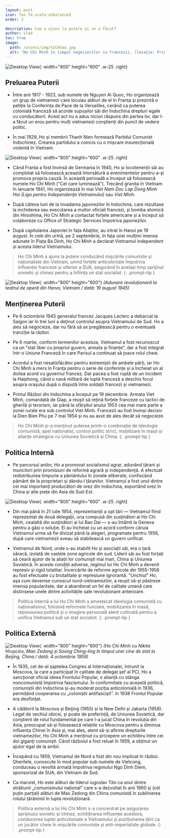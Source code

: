 ```yaml
---
layout: post
icon: fas fa-scale-unbalanced
order: 2

description: Cum a ajuns la putere și ce a făcut?
author: vlad
toc: true
image:
  path: /assets/img/talkhao.jpg
  alt: "Ho Chi Minh în timpul negocierilor cu francezii. (locație: Primăria Parisului, Franța / dată: la 4 iulie 1946)"
---
```


![Desktop View](/assets/img/ICP.png){: width="800" height="600" .w-25 .right}

## Preluarea Puterii

- Între anii 1917 - 1923, sub numele de Nguyen Ai Quoc, Ho organizează un grup de vietnamezi care locuiau alături de el în Franța și prezintă o petiție la Conferința de Pace de la Versailles, cerând ca puterea colonială franceză să acorde supușilor săi din Indochina drepturi egale cu conducătorii. Acest act nu a adus niciun răspuns din partea lor, dar l-a făcut un erou pentru mulți vietnamezi conștienți din punct de vedere politic.

- În mai 1929, Ho și membrii Thanh Nien formează Partidul Comunist Indochinez. Crearea partidului a coincis cu o mișcare insurecțională violentă în Vietnam.

![Desktop View](/assets/img/vietminh.png){: width="800" height="600" .w-25 .right}

- Când Franța a fost învinsă de Germania în 1940, Ho și locotenenții săi au complotat să folosească această întorsătură a evenimentelor pentru a-și promova propria cauză. În această perioadă a început să folosească numele Ho Chi Minh ("Cel care luminează"). Trecând granița în Vietnam în ianuarie 1941, Ho organizează în mai _Viet Nam Doc Lap Dong Minh Hoi (Liga pentru Independența Vietnamului)_ sau _Viet Minh_.

- După câteva luni de la invadarea japonezilor în Indochina, care rezultase la inchiderea sau executarea a multor oficiali francezi, și bomba atomică din Hiroshima, Ho Chi Minh a contactat forțele americane și a început să colaboreze cu Office of Strategic Services împotriva japonezilor.

- După capitularea Japoniei în fața Aliaților, au intrat în Hanoi pe 19 august. În cele din urmă, pe 2 septembrie, în fața unei mulțimi imense adunate în Piața Ba Dinh, Ho Chi Minh a declarat Vietnamul independent și acesta liderul Vietnamului.

> Ho Chi Minh a ajuns la putere conducând mișcările comuniste și naționaliste din Vietnam, unind forțele anticoloniale împotriva influenței franceze și ulterior a SUA, asigurând în același timp sprijinul sovietic și chinez pentru a înființa un stat socialist.
{: .prompt-tip }

![Desktop View](/assets/img/independentasf.jpg){: width="800" height="600"}
_(Adunare revoluționară la teatrul de operă din Hanoi, Vietnam / dată: 19 august 1945)_
## Menținerea Puterii

- Pe 6 octombrie 1945 generalul francez Jacques Leclerc a debarcat la Saigon iar în trei luni a deținut controlul asupra Vietnamului de Sud. Ho a ales să negocieze, dar nu fără să se pregătească pentru o eventuală tranziție la război.

- Pe 6 martie, conform termenilor acestuia, Vietnamul a fost recunoscut ca un "stat liber cu propriul guvern, armata și finanțe", dar a fost integrat într-o Uniune Franceză în care Parisul a continuat să joace rolul cheie.

- Acordul a fost nesatisfăcător pentru extremiștii de ambele părți, iar Ho Chi Minh a mers în Franța pentru o serie de conferințe și a încheiat un al doilea acord cu guvernul francez. Dar pacea a fost ruptă de un incident la Haiphong, când o navă militară de luptă francezā a deschis focul asupra orașului după o dispută între soldații francezi și vietnamezi.

- Primul Război din Indochina a început pe 19 decembrie. Armata Viet Minh, comandată de Giap, a reușit să rețină forțele franceze cu tactici de gherilă și terorism, iar până la sfârșitul anului 1953 cea mai mare parte a zonei rurale era sub controlul Viet Minh. Francezii au fost învinși decisiv la Dien Bien Phu pe 7 mai 1954 și nu au avut de ales decât să negocieze.

> Ho Chi Minh și-a menținut puterea printr-o combinație de ideologie comunistă, apel naționalist, control politic strict, mobilizare în masă și alianțe strategice cu Uniunea Sovietică și China.
{: .prompt-tip }

## Politica Internă
- Pe parcursul anilor, Ho a promovat socialismul agrar, adunând țărani și muncitori prin promisiuni de reformă agrară și independență. A efectuat redistribuirea timpurie a pământului în zonele eliberate, confiscând pământ de la proprietari și dându-l țăranilor. Vietnamul a fost unul dintre cei mai importanți producători de orez din Indochina, exportând orez în China și alte piețe din Asia de Sud-Est.

![Desktop View](/assets/img/vietnammap.webp){: width="800" height="600" .w-25 .right}

- Din mai până în 21 iulie 1954, reprezentanții a opt țări — Vietnamul fiind reprezentat de două delegații, una compusă din susținători ai Ho Chi Minh, cealaltă din susținători ai lui Bao Dai — s-au întâlnit la Geneva pentru a găsi o soluție. Ei au încheiat cu un acord conform căruia Vietnamul urma să fie divizat până la alegeri, programate pentru 1956, după care vietnamezii aveau să stabilească un guvern unificat. 

- Vietnamul de Nord, unde s-au stabilit Ho și asociații săi, era o țară săracă, izolată de vastele zone agricole din sud. Liderii săi au fost forțați să ceară ajutor de la aliații lor comuniști mai mari, China și Uniunea Sovietică. În aceste condiții adverse, regimul lui Ho Chi Minh a devenit represiv și rigid totalitar. Încercările de reforme agricole din 1955-1956 au fost efectuate cu brutalitate și represiune ignorantă. "Unchiul" Ho, așa cum devenise cunoscut nord-vietnamezilor, a reușit să-și păstreze imensa popularitate, dar a abandonat un fel de calitate umană care distinsese unele dintre activitățile sale revoluționare anterioare.

> Politica internă a lui Ho Chi Minh a amestecat ideologia comunistă cu naționalismul, folosind reformele funciare, mobilizarea în masă, represiunea politică și o imagine personală atent cultivată pentru a unifica Vietnamul sub un stat socialist.
{: .prompt-tip }

## Politica Externă

![Desktop View](/assets/img/iwonderwhatsfordinner.jpg){: width="800" height="600"}
_(Ho Chi Minh cu Nikita Hrușciov, Mao Zedong și Soong Ching-ling în timpul unei cine de stat la Beijing, China / dată: 4 octombrie 1959)_

- În 1935, cel de-al șaptelea Congres al Internaționalei, întrunit la Moscova, la care a participat în calitate de delegat șef al PCI, Ho a sancționat oficial ideea Frontului Popular, o alianță cu stânga noncomunistă împotriva fascismului. În conformitate cu această politică, comuniștii din Indochina și-au moderat poziția anticolonială în 1936, permițând cooperarea cu „coloniștii antifasciști”. în 1938 Frontul Popular era desființat.

- A călătorit la Moscova și Beijing (1955) și la New Delhi și Jakarta (1958). Legat de vechiul obicei, și poate de preferință, de Uniunea Sovietică, dar conștient de rolul fundamental pe care l-a jucat China în revoluția din Asia, preocupat să-și folosească relațiile cu Moscova pentru a diminua influența Chinei în Asia și, mai ales, atent să-și afirme drepturile vietnamezilor, Ho Chi Minh a menținut cu pricepere un echilibru între cei doi giganți comuniști. Când războiul a fost reluat în 1959, a obținut un ajutor egal de la ambii.

- Începând cu 1959, Vietnamul de Nord a fost din nou implicat în război. Gherilele, cunoscute în mod popular sub numele de Vietcong, conduceau o revoltă armată împotriva regimului Ngo Dinh Diem, sponsorizat de SUA, din Vietnam de Sud.

- Ca marxist, Ho este alături de liderul iugoslav Tito ca unul dintre străbunii „comunismului național” care s-a dezvoltat în anii 1960 și (cel puțin parțial) alături de Mao Zedong din China comunistă în sublinierea rolului țărănimii în lupta revoluționară.

> Politica externă a lui Ho Chi Minh s-a concentrat pe asigurarea sprijinului sovietic și chinez, echilibrarea influenței acestora, conducerea luptei anticoloniale a Vietnamului și poziționarea țării ca un jucător cheie în mișcările comuniste și anti-imperialiste globale.
{: .prompt-tip }